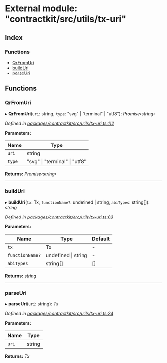 # External module: "contractkit/src/utils/tx-uri"

## Index

### Functions

* [QrFromUri](_contractkit_src_utils_tx_uri_.md#qrfromuri)
* [buildUri](_contractkit_src_utils_tx_uri_.md#builduri)
* [parseUri](_contractkit_src_utils_tx_uri_.md#parseuri)

## Functions

###  QrFromUri

▸ **QrFromUri**(`uri`: string, `type`: "svg" | "terminal" | "utf8"): *Promise‹string›*

*Defined in [packages/contractkit/src/utils/tx-uri.ts:112](https://github.com/celo-org/celo-monorepo/blob/master/packages/contractkit/src/utils/tx-uri.ts#L112)*

**Parameters:**

Name | Type |
------ | ------ |
`uri` | string |
`type` | "svg" &#124; "terminal" &#124; "utf8" |

**Returns:** *Promise‹string›*

___

###  buildUri

▸ **buildUri**(`tx`: Tx, `functionName?`: undefined | string, `abiTypes`: string[]): *string*

*Defined in [packages/contractkit/src/utils/tx-uri.ts:63](https://github.com/celo-org/celo-monorepo/blob/master/packages/contractkit/src/utils/tx-uri.ts#L63)*

**Parameters:**

Name | Type | Default |
------ | ------ | ------ |
`tx` | Tx | - |
`functionName?` | undefined &#124; string | - |
`abiTypes` | string[] | [] |

**Returns:** *string*

___

###  parseUri

▸ **parseUri**(`uri`: string): *Tx*

*Defined in [packages/contractkit/src/utils/tx-uri.ts:24](https://github.com/celo-org/celo-monorepo/blob/master/packages/contractkit/src/utils/tx-uri.ts#L24)*

**Parameters:**

Name | Type |
------ | ------ |
`uri` | string |

**Returns:** *Tx*
